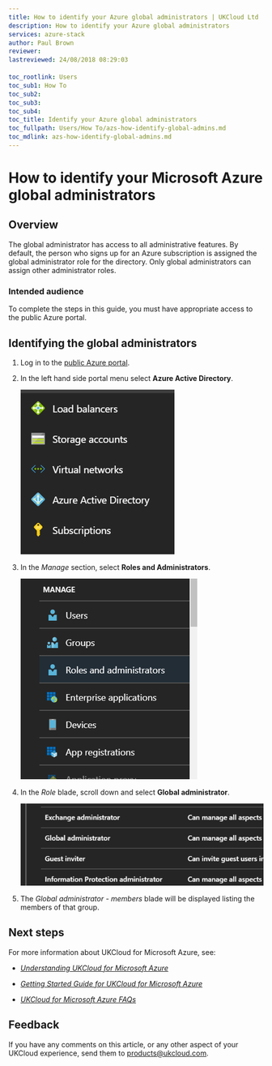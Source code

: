 ```yaml
---
title: How to identify your Azure global administrators | UKCloud Ltd
description: How to identify your Azure global administrators
services: azure-stack
author: Paul Brown
reviewer:
lastreviewed: 24/08/2018 08:29:03

toc_rootlink: Users
toc_sub1: How To
toc_sub2:
toc_sub3:
toc_sub4:
toc_title: Identify your Azure global administrators
toc_fullpath: Users/How To/azs-how-identify-global-admins.md
toc_mdlink: azs-how-identify-global-admins.md
---
```


# How to identify your Microsoft Azure global administrators

## Overview

The global administrator has access to all administrative features. By default, the person who signs up for an Azure subscription is assigned the global administrator role for the directory. Only global administrators can assign other administrator roles.

### Intended audience

To complete the steps in this guide, you must have appropriate access to the public Azure portal.

## Identifying the global administrators

1. Log in to the [public Azure portal](https://portal.azure.com).

2. In the left hand side portal menu select **Azure Active Directory**.

    ![Azure Active Directory in favourites panel](images/azs-ad.png)

3. In the *Manage* section, select **Roles and Administrators**.

    ![Roles and Administrators in New blade](images/azs-roles-admins.png)

4. In the *Role* blade, scroll down and select **Global administrator**.

    ![Global administrator group in role blade](images/azs-global-admin-group.png)

5. The *Global administrator - members* blade will be displayed listing the members of that group.

## Next steps

For more information about UKCloud for Microsoft Azure, see:

- [*Understanding UKCloud for Microsoft Azure*](azs-ref-overview.md)

- [*Getting Started Guide for UKCloud for Microsoft Azure*](azs-gs.md)

- [*UKCloud for Microsoft Azure FAQs*](azs-faq.md)

## Feedback

If you have any comments on this article, or any other aspect of your UKCloud experience, send them to <products@ukcloud.com>.
